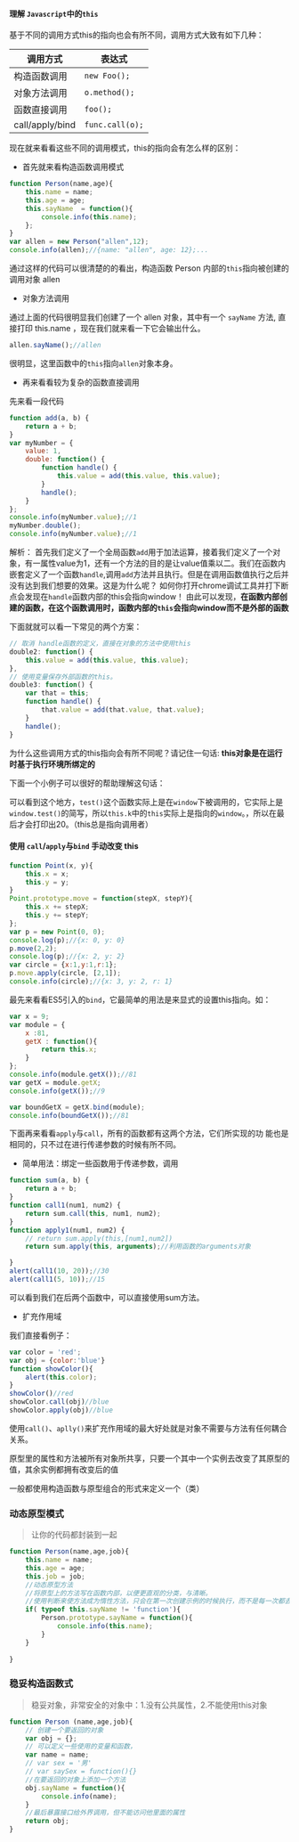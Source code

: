 #### 理解 `Javascript`中的`this`

基于不同的调用方式this的指向也会有所不同，调用方式大致有如下几种：

|调用方式 |表达式|
|----|----|
|构造函数调用 |`new Foo();`|
|对象方法调用 |`o.method();`|
|函数直接调用 |`foo();`|
|call/apply/bind |`func.call(o);`|

现在就来看看这些不同的调用模式，this的指向会有怎么样的区别：

- 首先就来看构造函数调用模式

```js
function Person(name,age){
    this.name = name;
    this.age = age;
    this.sayName  = function(){
        console.info(this.name);
    };
}
var allen = new Person("allen",12);
console.info(allen);//{name: "allen", age: 12};...
```
通过这样的代码可以很清楚的的看出，构造函数 Person 内部的`this`指向被创建的调用对象 allen

- 对象方法调用

通过上面的代码很明显我们创建了一个 allen 对象，其中有一个 `sayName` 方法, 直接打印 this.name ，现在我们就来看一下它会输出什么。
```js
allen.sayName();//allen
```
很明显，这里函数中的`this`指向`allen`对象本身。

- 再来看看较为复杂的函数直接调用

先来看一段代码
```js
function add(a, b) {
    return a + b;
}
var myNumber = {
    value: 1,
    double: function() {
        function handle() {
            this.value = add(this.value, this.value);
        }
        handle();
    }
};
console.info(myNumber.value);//1
myNumber.double();
console.info(myNumber.value);//1
```

解析： 首先我们定义了一个全局函数`add`用于加法运算，接着我们定义了一个对象，有一属性value为1，还有一个方法的目的是让value值乘以二。我们在函数内嵌套定义了一个函数`handle`,调用`add`方法并且执行。但是在调用函数值执行之后并没有达到我们想要的效果。这是为什么呢？
如何你打开chrome调试工具并打下断点会发现在`handle`函数内部的this会指向window！
由此可以发现，**在函数内部创建的函数，在这个函数调用时，函数内部的`this`会指向window而不是外部的函数**

下面就就可以看一下常见的两个方案：

```js
// 取消 handle函数的定义，直接在对象的方法中使用this
double2: function() {
    this.value = add(this.value, this.value);
},
// 使用变量保存外部函数的this。
double3: function() {
    var that = this;
    function handle() {
        that.value = add(that.value, that.value);
    }
    handle();
}
```


为什么这些调用方式的this指向会有所不同呢？请记住一句话:
**this对象是在运行时基于执行环境所绑定的**

下面一个小例子可以很好的帮助理解这句话：


可以看到这个地方，`test()`这个函数实际上是在`window`下被调用的，它实际上是`window.test()`的简写，所以`this.k`中的`this`实际上是指向的`window`。，所以在最后才会打印出20。（this总是指向调用者）


#### 使用 `call`/`apply`与`bind` 手动改变 this


```js
function Point(x, y){
    this.x = x;
    this.y = y;
}
Point.prototype.move = function(stepX, stepY){
    this.x += stepX;
    this.y += stepY;
};
var p = new Point(0, 0);
console.log(p);//{x: 0, y: 0}
p.move(2,2);
console.log(p);//{x: 2, y: 2}
var circle = {x:1,y:1,r:1};
p.move.apply(circle, [2,1]);
console.info(circle);//{x: 3, y: 2, r: 1}
```














最先来看看ES5引入的`bind`，它最简单的用法是来显式的设置this指向。如：
```js
var x = 9;
var module = {
    x :81,
    getX : function(){
        return this.x;
    }
};
console.info(module.getX());//81
var getX = module.getX;
console.info(getX());//9

var boundGetX = getX.bind(module);
console.info(boundGetX());//81
```

下面再来看看`apply`与`call`，所有的函数都有这两个方法，它们所实现的功 能也是相同的，只不过在进行传递参数的时候有所不同。

- 简单用法：绑定一些函数用于传递参数，调用

```js
function sum(a, b) {
    return a + b;
}
function call1(num1, num2) {
    return sum.call(this, num1, num2);
}
function apply1(num1, num2) {
    // return sum.apply(this,[num1,num2])
    return sum.apply(this, arguments);//利用函数的arguments对象

}
alert(call1(10, 20));//30
alert(call1(5, 10));//15
```
可以看到我们在后两个函数中，可以直接使用sum方法。

- 扩充作用域

我们直接看例子：

```js
var color = 'red';
var obj = {color:'blue'}
function showColor(){
    alert(this.color);
}
showColor()//red
showColor.call(obj)//blue
showColor.apply(obj)//blue
```

使用`call()`、`aplly()`来扩充作用域的最大好处就是对象不需要与方法有任何耦合关系。






原型里的属性和方法被所有对象所共享，只要一个其中一个实例去改变了其原型的值，其余实例都拥有改变后的值

一般都使用构造函数与原型组合的形式来定义一个（类）

### 动态原型模式

> 让你的代码都封装到一起

```js
function Person(name,age,job){
    this.name = name;
    this.age = age;
    this.job = job;
    //动态原型方法
    //将原型上的方法写在函数内部，以便更直观的分类，与清晰。
    //使用判断来使方法成为惰性方法，只会在第一次创建示例的时候执行，而不是每一次都去给原型对象上添加同样一个方法
    if( typeof this.sayName != 'function'){
        Person.prototype.sayName = function(){
            console.info(this.name);
        }    
    }
    
}
```

### 稳妥构造函数式

> 稳妥对象，非常安全的对象中：1.没有公共属性，2.不能使用this对象

```js
function Person (name,age,job){
    // 创建一个要返回的对象
    var obj = {};
    // 可以定义一些使用的变量和函数，
    var name = name;
    // var sex = '男'
    // var saySex = function(){}
    //在要返回的对象上添加一个方法
    obj.sayName = function(){
        console.info(name);
    }
    //最后暴露接口给外界调用，但不能访问他里面的属性
    return obj;
}
```

